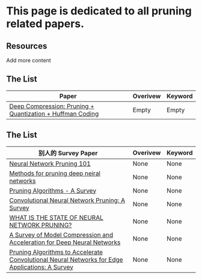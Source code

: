 # This page is dedicated to all pruning related papers. 


## Resources

Add more content


## The List

| Paper               | Overivew                                            | Keyword | 
| ------------------- | --------------------------------------------------- | --------|
| [Deep Compression: Pruning + Quantization + Huffman Coding](https://arxiv.org/abs/1510.00149) | Empty  | Empty | 


## The List

| 别人的 Survey Paper       | Overivew                                            | Keyword | 
| ------------------------ | --------------------------------------------------- | --------|
|[Neural Network Pruning 101](https://towardsdatascience.com/neural-network-pruning-101-af816aaea61)|None|None|
|[Methods for pruning deep neiral networks](http://usir.salford.ac.uk/id/eprint/64107/8/Methods_for_Pruning_Deep_Neural_Networks.pdf)|None|None|
|[Pruning Algorithms - A Survey](https://axon.cs.byu.edu/~martinez/classes/678/Papers/Reed_PruningSurvey.pdf)|None|None|
|[Convolutional Neural Network Pruning: A Survey](https://ieeexplore.ieee.org/stamp/stamp.jsp?tp=&arnumber=9189610)|None|None|
|[WHAT IS THE STATE OF NEURAL NETWORK PRUNING?](https://arxiv.org/pdf/2003.03033.pdf)|None|None|
|[A Survey of Model Compression and Acceleration for Deep Neural Networks](https://arxiv.org/abs/1710.09282)|None|None|
|[Pruning Algorithms to Accelerate Convolutional Neural Networks for Edge Applications: A Survey](https://arxiv.org/pdf/2005.04275.pdf)|None|None|
